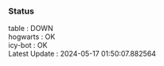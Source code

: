 ### Status


table : DOWN  
hogwarts : OK  
icy-bot : OK  
Latest Update : 2024-05-17 01:50:07.882564
